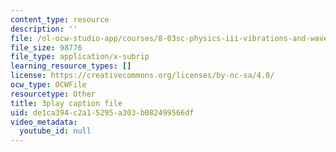 ```yaml
---
content_type: resource
description: ''
file: /ol-ocw-studio-app/courses/8-03sc-physics-iii-vibrations-and-waves-fall-2016/de1ca394c2a15295a303b082499566df_Dlhma3z57SA.vtt
file_size: 98776
file_type: application/x-subrip
learning_resource_types: []
license: https://creativecommons.org/licenses/by-nc-sa/4.0/
ocw_type: OCWFile
resourcetype: Other
title: 3play caption file
uid: de1ca394-c2a1-5295-a303-b082499566df
video_metadata:
  youtube_id: null
---
```

